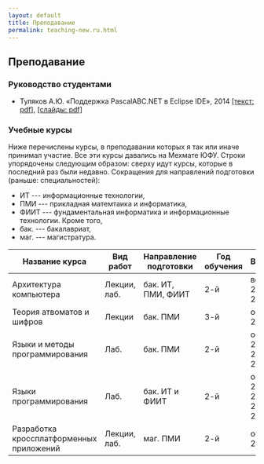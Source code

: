 ```yaml
---
layout: default
title: Преподавание
permalink: teaching-new.ru.html
---
```

## Преподавание 

### Руководство студентами

*   Туляков А.Ю. «Поддержка PascalABC.NET в Eclipse IDE», 2014 [[текст: pdf]](Edu/tutoring/Tuliakov-2014/text.pdf), [[слайды: pdf]](Edu/tutoring/Tuliakov-2014/slides.pdf)

### Учебные курсы

Ниже перечислены курсы, в преподавании которых я так или иначе принимал участие. Все эти курсы давались на Мехмате ЮФУ. Строки упорядочены следующим образом: сверху идут курсы, которые в последний раз были недавно. Сокращения для направлений подготовки (раньше: специальностей):
* ИТ --- информационные технологии,
* ПМИ --- прикладная матемтаика и информатика,
* ФИИТ --- фундаментальная информатика и информационные технологии.
Кроме того,
* бак. --- бакалавриат,
* маг. --- магистратура.

| Название курса                                 | Вид работ     | Направление подготовки | Год обучения | Время                        |
| ----------------------                         | ------------- | -------------          | ------------ | -----------------------      |
| Архитектура компьютера                         | Лекции, лаб.  | бак. ИТ, ПМИ, ФИИТ     | 2-й          | весна 2014, 2013             |
| Теория атвоматов и шифров                      | Лекции        | бак. ПМИ               | 3-й          | осень 2013                   |
| Языки и методы программирования                | Лаб.          | бак. ПМИ               | 2-й          | осень 2013, 2012, 2010       |
| Языки программирования                         | Лаб.          | бак. ИТ и ФИИТ         | 2-й          | осень 2013, 2012, 2010, 2008 |
| Разработка кроссплатформенных приложений       | Лекции, лаб.  | маг. ПМИ               | 2-й          | осень 2013                   |

